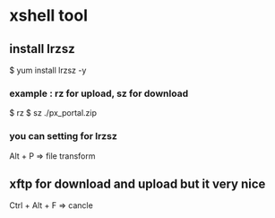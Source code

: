 # xshell tool

## install lrzsz 
$ yum install lrzsz -y
### example :  rz for upload, sz for download
$ rz
$ sz ./px_portal.zip
### you can setting for lrzsz 
Alt + P => file transform 

## xftp for download and upload but it very nice
Ctrl + Alt + F => cancle
